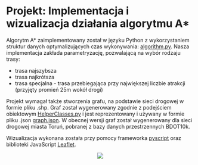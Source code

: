 # Projekt: Implementacja i wizualizacja działania algorytmu A*
Algorytm A* zaimplementowany został w języku Python z wykorzystaniem struktur danych optymalizujących czas wykonywania: [algorithm.py](https://github.com/fszafran/PAG2-PROJ/blob/main/algorithm.py). Nasza implementacja zakłada parametryzację, pozwalającą na wybór rodzaju trasy: 
- trasa najszybsza
- trasa najkrótsza
- trasa specjalna - trasa przebiegająca przy największej liczbie atrakcji (przyjęty promień 25m wokół drogi)

Projekt wymagał także stworzenia grafu, na podstawie sieci drogowej w formie pliku .shp. Graf został wygenerowany zgodnie z podejściem obiektowym [HelperClasses.py](https://github.com/fszafran/PAG2-PROJ/blob/main/HelperClasses.py) i jest reprezentowany i używany w formie pliku .json [graph.json](https://raw.githubusercontent.com/fszafran/PAG2-PROJ/refs/heads/main/graph.json). W obecnej wersji graf został wygenerowany dla sieci drogowej miasta Toruń, pobranej z bazy danych przestrzennych BDOT10k.

Wizualizacja wykonana została przy pomocy frameworka [pyscript](https://pyscript.net/) oraz biblioteki JavaScript [Leaflet](https://leafletjs.com/).
<div align="center">
  <img src="https://github.com/user-attachments/assets/cc279d88-36de-48bc-933d-9b8133aa21fb">
</div>



